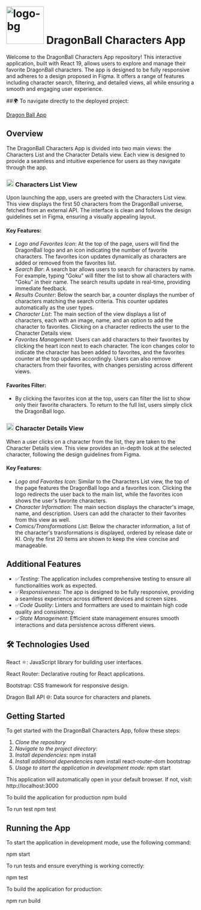# <img src="https://github.com/user-attachments/assets/29e30d03-8334-46b6-a9f0-2331c28dd6de" alt="logo-bg" width="100" /> DragonBall Characters App

Welcome to the DragonBall Characters App repository! This interactive application, built with React 19, allows users to explore and manage their favorite DragonBall characters. The app is designed to be fully responsive and adheres to a design proposed in Figma. It offers a range of features including character search, filtering, and detailed views, all while ensuring a smooth and engaging user experience.

##🌍 To navigate directly to the deployed project:

<a href="https://dragonball-characters-bbxng9qfl-monicaortiz20s-projects.vercel.app/" target="_blank">Dragon Ball App</a>

## Overview

The DragonBall Characters App is divided into two main views: the Characters List and the Character Details view. Each view is designed to provide a seamless and intuitive experience for users as they navigate through the app.

### <img src="https://github.com/user-attachments/assets/0488e9ab-80ea-483b-a3b4-5a6a7a721eab" alt="logo-bg" width="20" /> Characters List View

Upon launching the app, users are greeted with the Characters List view. This view displays the first 50 characters from the DragonBall universe, fetched from an external API. The interface is clean and follows the design guidelines set in Figma, ensuring a visually appealing layout.

#### Key Features:

- _Logo and Favorites Icon_: At the top of the page, users will find the DragonBall logo and an icon indicating the number of favorite characters. The favorites icon updates dynamically as characters are added or removed from the favorites list.
- _Search Bar_: A search bar allows users to search for characters by name. For example, typing "Goku" will filter the list to show all characters with "Goku" in their name. The search results update in real-time, providing immediate feedback.
- _Results Counter_: Below the search bar, a counter displays the number of characters matching the search criteria. This counter updates automatically as the user types.
- _Character List_: The main section of the view displays a list of characters, each with an image, name, and an option to add the character to favorites. Clicking on a character redirects the user to the Character Details view.
- _Favorites Management_: Users can add characters to their favorites by clicking the heart icon next to each character. The icon changes color to indicate the character has been added to favorites, and the favorites counter at the top updates accordingly. Users can also remove characters from their favorites, with changes persisting across different views.

#### Favorites Filter:

- By clicking the favorites icon at the top, users can filter the list to show only their favorite characters. To return to the full list, users simply click the DragonBall logo.

### <img src="https://github.com/user-attachments/assets/0488e9ab-80ea-483b-a3b4-5a6a7a721eab" alt="logo-bg" width="20" /> Character Details View

When a user clicks on a character from the list, they are taken to the Character Details view. This view provides an in-depth look at the selected character, following the design guidelines from Figma.

#### Key Features:

- _Logo and Favorites Icon_: Similar to the Characters List view, the top of the page features the DragonBall logo and a favorites icon. Clicking the logo redirects the user back to the main list, while the favorites icon shows the user's favorite characters.
- _Character Information_: The main section displays the character's image, name, and description. Users can add the character to their favorites from this view as well.
- _Comics/Transformations List_: Below the character information, a list of the character's transformations is displayed, ordered by release date or KI. Only the first 20 items are shown to keep the view concise and manageable.

## Additional Features

- ✅*Testing*: The application includes comprehensive testing to ensure all functionalities work as expected.
- ✅*Responsiveness*: The app is designed to be fully responsive, providing a seamless experience across different devices and screen sizes.
- ✅*Code Quality*: Linters and formatters are used to maintain high code quality and consistency.
- ✅*State Management*: Efficient state management ensures smooth interactions and data persistence across different views.

## 🛠️ Technologies Used

React ⚛️: JavaScript library for building user interfaces.

React Router: Declarative routing for React applications.

Bootstrap: CSS framework for responsive design.

Dragon Ball API 🌐: Data source for characters and planets.

## Getting Started

To get started with the DragonBall Characters App, follow these steps:

1. _Clone the repository_
2. _Navigate to the project directory_:
3. _Install dependencies_:
   npm install
4. _Install additional dependencies_
   npm install react-router-dom bootstrap
5. _Usage to start the application in development mode:_
   npm start

This application will automatically open in your default browser. If not, visit: http://localhost:3000

To build the application for production
npm build

To run test
npm test

## Running the App

To start the application in development mode, use the following command:

npm start

To run tests and ensure everything is working correctly:

npm test

To build the application for production:

npm run build
